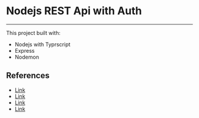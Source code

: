 # Nodejs REST Api with Auth 
---
This project built with:
- Nodejs with Typrscript
- Express
- Nodemon



## References

- [Link](https://www.youtube.com/watch?v=b8ZUb_Okxro)
- [Link](https://gatsby-blog-temp.netlify.app/supabase-js/)
- [Link](https://www.youtube.com/watch?v=HTjfDUm1RsU)
- [Link](https://www.youtube.com/watch?v=C7qlPBjHMMA&t=237s)